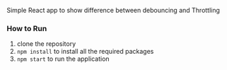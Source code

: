 Simple React app to show difference between debouncing and Throttling

### How to Run
  1) clone the repository
  2) `npm install` to install all the required packages
  3) `npm start`  to run the application